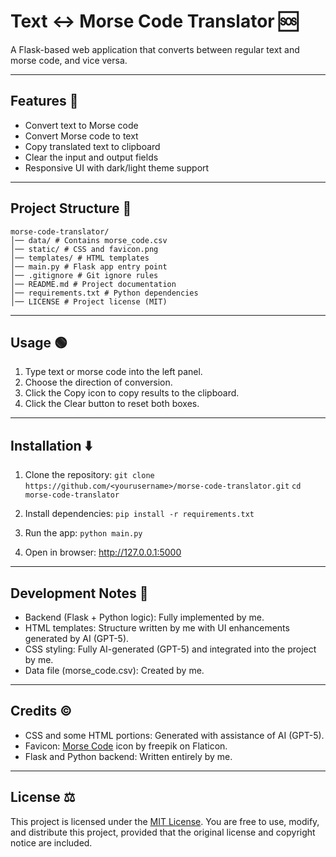 # Text ↔ Morse Code Translator 🆘
A Flask-based web application that converts between regular text and morse code, and vice versa.

---

## Features 📄
- Convert text to Morse code
- Convert Morse code to text
- Copy translated text to clipboard
- Clear the input and output fields
- Responsive UI with dark/light theme support

---

## Project Structure 📂
```
morse-code-translator/
│── data/ # Contains morse_code.csv
│── static/ # CSS and favicon.png
│── templates/ # HTML templates
│── main.py # Flask app entry point
│── .gitignore # Git ignore rules
│── README.md # Project documentation
│── requirements.txt # Python dependencies
│── LICENSE # Project license (MIT)
```

---

## Usage 🟢
1. Type text or morse code into the left panel.
2. Choose the direction of conversion.
3. Click the Copy icon to copy results to the clipboard.
4. Click the Clear button to reset both boxes.

---

## Installation ⬇️
1. Clone the repository:
   ```git clone https://github.com/<yourusername>/morse-code-translator.git```
   ```cd morse-code-translator```

2. Install dependencies:
    ```pip install -r requirements.txt```

3. Run the app:
    ```python main.py```

4. Open in browser:
    http://127.0.0.1:5000

---

## Development Notes 📝
- Backend (Flask + Python logic): Fully implemented by me.
- HTML templates: Structure written by me with UI enhancements generated by AI (GPT-5).
- CSS styling: Fully AI-generated (GPT-5) and integrated into the project by me.
- Data file (morse_code.csv): Created by me.

---

## Credits ©
- CSS and some HTML portions: Generated with assistance of AI (GPT-5).
- Favicon: [Morse Code](https://www.flaticon.com/free-icon/morse-code_260301) icon by freepik on Flaticon.
- Flask and Python backend: Written entirely by me.

---

## License ⚖️
This project is licensed under the [MIT License](LICENSE). You are free to use, modify, and distribute this project,
provided that the original license and copyright notice are included.
